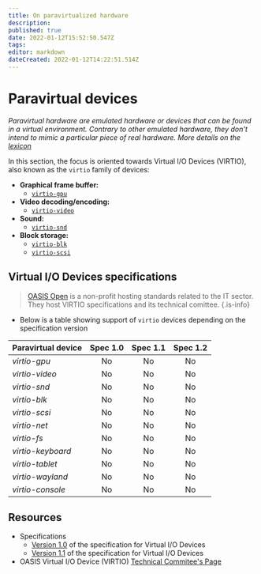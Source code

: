 ```yaml
---
title: On paravirtualized hardware
description: 
published: true
date: 2022-01-12T15:52:50.547Z
tags: 
editor: markdown
dateCreated: 2022-01-12T14:22:51.514Z
---
```


# Paravirtual devices

*Paravirtual hardware are emulated hardware or devices that can be found in a virtual environment. Contrary to other emulated hardware, they don't intend to mimic a particular piece of real hardware. More details on the [lexicon](/virt/lexicon)*

In this section, the focus is oriented towards Virtual I/O Devices (VIRTIO), also known as the `virtio` family of devices:

* **Graphical frame buffer:** 
	* [`virtio-gpu`](/virt/virtio/gpu)
* **Video decoding/encoding:**
	* [`virtio-video`](/virt/virtio/video)
* **Sound:**
	* [`virtio-snd`](/virt/virtio/snd)
* **Block storage:**
	* [`virtio-blk`](/virt/virtio/blk)
  * [`virtio-scsi`](/virt/virtio/scsi)


## Virtual I/O Devices specifications

> [OASIS Open](https://www.oasis-open.org/org/) is a non-profit hosting standards related to the IT sector. They host VIRTIO specifications and its technical comittee.
{.is-info}

* Below is a table showing support of `virtio` devices depending on the specification version

| **Paravirtual device** | Spec 1.0 | Spec 1.1 | Spec 1.2 |
| :- | :-: | :-: | :-: |
| *virtio-gpu* | No | No | No |
| *virtio-video* | No | No | No |
| *virtio-snd* | No | No | No |
| *virtio-blk* | No | No | No |
| *virtio-scsi* | No | No | No |
| *virtio-net* | No |  No | No |
| *virtio-fs* | No | No | No |
| *virtio-keyboard* | No | No | No |
| *virtio-tablet* | No | No | No |
| *virtio-wayland* | No | No | No |
| *virtio-console* | No | No | No |

## Resources

* Specifications
	* [Version 1.0](https://docs.oasis-open.org/virtio/virtio/v1.0/virtio-v1.0.html) of the specification for Virtual I/O Devices
	* [Version 1.1](https://docs.oasis-open.org/virtio/virtio/v1.1/csprd01/virtio-v1.1-csprd01.html) of the specification for Virtual I/O Devices
* OASIS Virtual I/O Device (VIRTIO) [Technical Commitee's Page](https://www.oasis-open.org/committees/tc_home.php?wg_abbrev=virtio)

